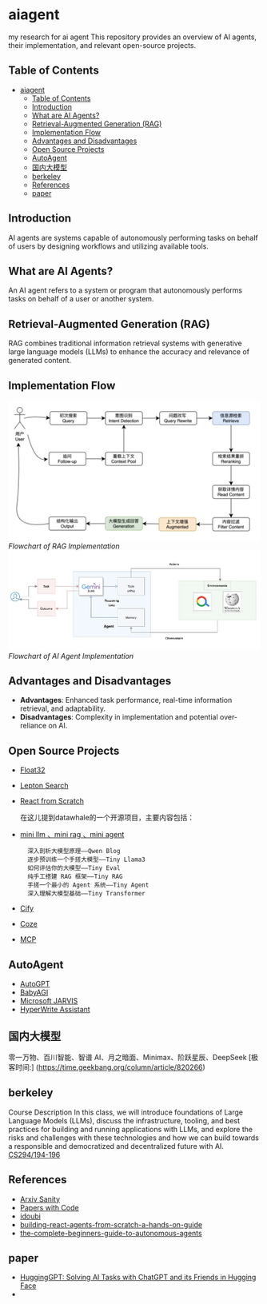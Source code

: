 # aiagent
my research for ai agent 
This repository provides an overview of AI agents, their implementation, and relevant open-source projects.

## Table of Contents
- [aiagent](#aiagent)
  - [Table of Contents](#table-of-contents)
  - [Introduction](#introduction)
  - [What are AI Agents?](#what-are-ai-agents)
  - [Retrieval-Augmented Generation (RAG)](#retrieval-augmented-generation-rag)
  - [Implementation Flow](#implementation-flow)
  - [Advantages and Disadvantages](#advantages-and-disadvantages)
  - [Open Source Projects](#open-source-projects)
  - [AutoAgent](#autoagent)
  - [国内大模型](#国内大模型)
  - [berkeley](#berkeley)
  - [References](#references)
  - [paper](#paper)

## Introduction
AI agents are systems capable of autonomously performing tasks on behalf of users by designing workflows and utilizing available tools.

## What are AI Agents?
An AI agent refers to a system or program that autonomously performs tasks on behalf of a user or another system.

## Retrieval-Augmented Generation (RAG)
RAG combines traditional information retrieval systems with generative large language models (LLMs) to enhance the accuracy and relevance of generated content.

## Implementation Flow
![Diagram 1](images/image.png)
*Flowchart of RAG  Implementation*
![alt text](images/image2.png)
*Flowchart of AI Agent Implementation*

## Advantages and Disadvantages
- **Advantages**: Enhanced task performance, real-time information retrieval, and adaptability.
- **Disadvantages**: Complexity in implementation and potential over-reliance on AI.

## Open Source Projects
- [Float32](https://github.com/KevinZonda/float32.git)
- [Lepton Search](https://github.com/leptonai/search_with_lepton.git)
- [React from Scratch](https://github.com/arunpshankar/react-from-scratch.git)

  在这儿提到datawhale的一个开源项目，主要内容包括：
- [mini llm  、mini rag 、mini agent](https://github.com/datawhalechina.git)
  
        深入剖析大模型原理——Qwen Blog
        逐步预训练一个手搓大模型——Tiny Llama3
        如何评估你的大模型——Tiny Eval
        纯手工搭建 RAG 框架——Tiny RAG
        手搓一个最小的 Agent 系统——Tiny Agent
        深入理解大模型基础——Tiny Transformer

- [Cify](https://dify.ai/)
- [Coze](https://coze.com/)
- [MCP](https://modelcontextprotocol.io/introduction)
  
## AutoAgent
- [AutoGPT](https://github.com/Significant-Gravitas/AutoGPT.git)
- [BabyAGI](https://github.com/yoheinakajima/babyagi)
- [Microsoft JARVIS](https://github.com/microsoft/JARVIS.git)
- [HyperWrite Assistant](https://www.hyperwriteai.com/)
  
## 国内大模型
零一万物、百川智能、智谱 AI、月之暗面、Minimax、阶跃星辰、DeepSeek
[极客时间:] (https://time.geekbang.org/column/article/820266)

## berkeley
Course Description
In this class, we will introduce foundations of Large Language Models (LLMs), discuss the infrastructure, tooling, and best practices for building and running applications with LLMs, and explore the risks and challenges with these technologies and how we can build towards a responsible and democratized and decentralized future with AI. 
[CS294/194-196](https://rdi.berkeley.edu/responsible-genai/f23)


## References
- [Arxiv Sanity](https://arxiv-sanity-lite.com/)
- [Papers with Code](https://paperswithcode.com/sota)
- [idoubi](https://mp.weixin.qq.com/s/25eXZi1QgGYIPpXeDzkQrg)
- [building-react-agents-from-scratch-a-hands-on-guide](https://medium.com/google-cloud/building-react-agents-from-scratch-a-hands-on-guide-using-gemini-ffe4621d90ae)
- [the-complete-beginners-guide-to-autonomous-agents](https://www.mattprd.com/p/the-complete-beginners-guide-to-autonomous-agents)

## paper
- [HuggingGPT: Solving AI Tasks with ChatGPT and its Friends in Hugging Face](https://arxiv.org/pdf/2303.17580)
- []()

